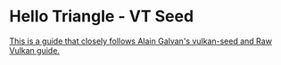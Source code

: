 # Hello Triangle - VT Seed

[This is a guide that closely follows Alain Galvan's vulkan-seed and Raw Vulkan guide.](https://alain.xyz/blog/raw-vulkan)

## 